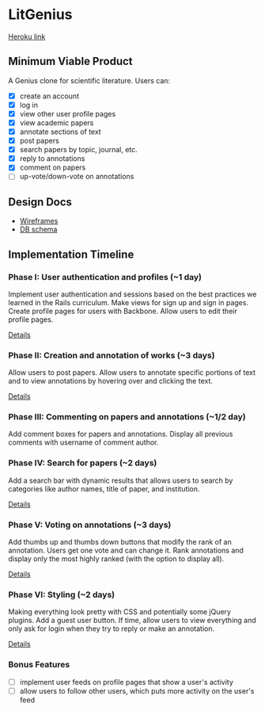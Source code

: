 # LitGenius

[Heroku link][heroku]

[heroku]: https://fathomless-reaches-2713.herokuapp.com/

## Minimum Viable Product
A Genius clone for scientific literature. Users can:

- [x] create an account
- [x] log in
- [x] view other user profile pages
- [x] view academic papers
- [x] annotate sections of text
- [x] post papers
- [x] search papers by topic, journal, etc.
- [x] reply to annotations
- [x] comment on papers
- [ ] up-vote/down-vote on annotations

## Design Docs
* [Wireframes][views]
* [DB schema][schema]

[views]: ./docs/views.md
[schema]: ./docs/schema.md

## Implementation Timeline

### Phase I: User authentication and profiles (~1 day)
Implement user authentication and sessions based on the best practices we learned in the Rails curriculum. Make views for sign up and sign in pages. Create profile pages for users with Backbone. Allow users to edit their profile pages.

[Details][phase-one]

### Phase II: Creation and annotation of works (~3 days)
Allow users to post papers. Allow users to annotate specific portions of text and to view annotations by hovering over and clicking the text.

[Details][phase-two]

### Phase III: Commenting on papers and annotations (~1/2 day)
Add comment boxes for papers and annotations. Display all previous comments with username of comment author.


### Phase IV: Search for papers (~2 days)
Add a search bar with dynamic results that allows users to search by categories like author names, title of paper, and institution.

[Details][phase-three]

### Phase V: Voting on annotations (~3 days)
Add thumbs up and thumbs down buttons that modify the rank of an annotation. Users get one vote and can change it. Rank annotations and display only the most highly ranked (with the option to display all).

[Details][phase-four]

### Phase VI: Styling (~2 days)
Making everything look pretty with CSS and potentially some jQuery plugins. Add a guest user button. If time, allow users to view everything and only ask for login when they try to reply or make an annotation.

[Details][phase-five]

### Bonus Features
- [ ] implement user feeds on profile pages that show a user's activity
- [ ] allow users to follow other users, which puts more activity on the user's feed

[phase-one]: ./docs/phases/phase1.md
[phase-two]: ./docs/phases/phase2.md
[phase-three]: ./docs/phases/phase3.md
[phase-four]: ./docs/phases/phase4.md
[phase-five]: ./docs/phases/phase5.md
